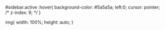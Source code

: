 #sidebar.active :hover{
    background-color: #5a5a5a;
    left:0;
    cursor: pointer;
    /* z-index: 9; */
}

<!-- L'IMG s'adapte DANS LA BALISE -->
img{
    width: 100%;
    height: auto;
}